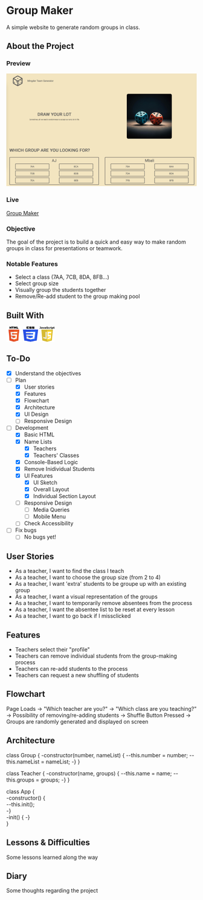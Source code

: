 # Group Maker

A simple website to generate random groups in class.

## About the Project

### Preview

<div align='center'>
    <img src='./README/project-preview.jpg'>
</div>

### Live

<a href='https://erreurdesyntaxe.github.io/group-maker/'>Group Maker</a>

### Objective

The goal of the project is to build a quick and easy way to make random groups
in class for presentations or teamwork.

### Notable Features

- Select a class (7AA, 7CB, 8DA, 8FB...)
- Select group size
- Visually group the students together
- Remove/Re-add student to the group making pool

## Built With

<img src='./README/html5-logo.svg' style='width:40px; height: 40px' >
<img src='./README/css3-logo.svg' style='width:40px; height: 40px' >
<img src='./README/javascript-logo.svg' style='width:40px; height: 40px' >

## To-Do

- [x] Understand the objectives
- [ ] Plan
  - [x] User stories
  - [x] Features
  - [x] Flowchart
  - [x] Architecture
  - [x] UI Design
  - [ ] Responsive Design
- [ ] Development
  - [x] Basic HTML
  - [x] Name Lists
    - [x] Teachers
    - [x] Teachers' Classes
  - [x] Console-Based Logic
  - [x] Remove Inidividual Students
  - [x] UI Features
    - [x] UI Sketch
    - [x] Overall Layout
    - [x] Individual Section Layout
  - [ ] Responsive Design
    - [ ] Media Queries
    - [ ] Mobile Menu
  - [ ] Check Accessibility
- [ ] Fix bugs
  - [ ] No bugs yet!

## User Stories

- As a teacher, I want to find the class I teach
- As a teacher, I want to choose the group size (from 2 to 4)
- As a teacher, I want 'extra' students to be groupe up with an existing group
- As a teacher, I want a visual representation of the groups
- As a teacher, I want to temporarily remove absentees from the process
- As a teacher, I want the absentee list to be reset at every lesson
- As a teacher, I want to go back if I missclicked

## Features

- Teachers select their "profile"
- Teachers can remove individual students from the group-making process
- Teachers can re-add students to the process
- Teachers can request a new shuffling of students

## Flowchart

Page Loads -> "Which teacher are you?" -> "Which class are you teaching?" ->
Possibility of removing/re-adding students -> Shuffle Button Pressed ->
Groups are randomly generated and displayed on screen

## Architecture

class Group {
-constructor(number, nameList) {
--this.number = number;
--this.nameList = nameList;
-}
}

class Teacher {
-constructor(name, groups) {
--this.name = name;
--this.groups = groups;
-}
}

class App {  
-constructor() {  
--this.init();  
-}  
-init() {
-}  
}

## Lessons & Difficulties

Some lessons learned along the way

## Diary

Some thoughts regarding the project
